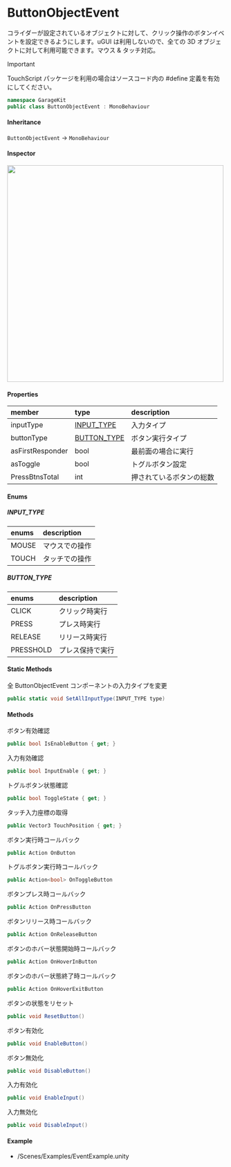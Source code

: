 # ButtonObjectEvent

コライダーが設定されているオブジェクトに対して、クリック操作のボタンイベントを設定できるようにします。uGUI は利用しないので、全ての 3D オブジェクトに対して利用可能できます。マウス & タッチ対応。

> [!IMPORTANT]
> TouchScript パッケージを利用の場合はソースコード内の #define 定義を有効にしてください。

```csharp
namespace GarageKit
public class ButtonObjectEvent : MonoBehaviour
```

#### Inheritance

`ButtonObjectEvent` -> `MonoBehaviour`

#### Inspector

<img src="~/image/script_reference/buttonobjectevent_inspector.png" width="500px"/>

#### Properties

|member|type|description|
|:--|:--|:--|
|inputType|[INPUT_TYPE](#input_type)|入力タイプ|
|buttonType|[BUTTON_TYPE](#button_type)|ボタン実行タイプ|
|asFirstResponder|bool|最前面の場合に実行|
|asToggle|bool|トグルボタン設定|
|PressBtnsTotal|int|押されているボタンの総数|

#### Enums

##### __INPUT_TYPE__

|enums|description|
|:--|:--|
|MOUSE|マウスでの操作|
|TOUCH|タッチでの操作|

##### __BUTTON_TYPE__

|enums|description|
|:--|:--|
|CLICK|クリック時実行|
|PRESS|プレス時実行|
|RELEASE|リリース時実行|
|PRESSHOLD|プレス保持で実行|

#### Static Methods

全 ButtonObjectEvent コンポーネントの入力タイプを変更
```csharp
public static void SetAllInputType(INPUT_TYPE type)
```

#### Methods

ボタン有効確認
```csharp
public bool IsEnableButton { get; }
```

入力有効確認
```csharp
public bool InputEnable { get; }
```

トグルボタン状態確認
```csharp
public bool ToggleState { get; }
```

タッチ入力座標の取得
```csharp
public Vector3 TouchPosition { get; }
```

ボタン実行時コールバック
```csharp
public Action OnButton
```

トグルボタン実行時コールバック
```csharp
public Action<bool> OnToggleButton
```

ボタンプレス時コールバック
```csharp
public Action OnPressButton
```

ボタンリリース時コールバック
```csharp
public Action OnReleaseButton
```

ボタンのホバー状態開始時コールバック
```csharp
public Action OnHoverInButton
```

ボタンのホバー状態終了時コールバック
```csharp
public Action OnHoverExitButton
```

ボタンの状態をリセット
```csharp
public void ResetButton()
```

ボタン有効化
```csharp
public void EnableButton()
```

ボタン無効化
```csharp
public void DisableButton()
```

入力有効化
```csharp
public void EnableInput()
```

入力無効化
```csharp
public void DisableInput()
```

#### Example

- /Scenes/Examples/EventExample.unity
